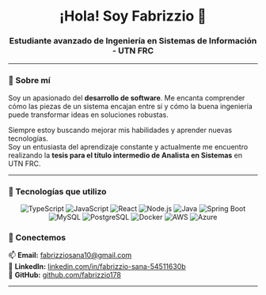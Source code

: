 <h1 align="center">¡Hola! Soy Fabrizzio 👋</h1>

<h3 align="center">Estudiante avanzado de Ingeniería en Sistemas de Información - UTN FRC</h3>

---

### 🚀 Sobre mí

Soy un apasionado del **desarrollo de software**. 
Me encanta comprender cómo las piezas de un sistema encajan entre sí y cómo la buena ingeniería puede transformar ideas en soluciones robustas.

Siempre estoy buscando mejorar mis habilidades y aprender nuevas tecnologías.  
Soy un entusiasta del aprendizaje constante y actualmente me encuentro realizando la **tesis para el título intermedio de Analista en Sistemas** en UTN FRC.

---

### 🧠 Tecnologías que utilizo

<div align="center">

![TypeScript](https://img.shields.io/badge/TypeScript-007ACC?style=for-the-badge&logo=typescript&logoColor=white)
![JavaScript](https://img.shields.io/badge/JavaScript-F7DF1E?style=for-the-badge&logo=javascript&logoColor=black)
![React](https://img.shields.io/badge/React-61DAFB?style=for-the-badge&logo=react&logoColor=black)
![Node.js](https://img.shields.io/badge/Node.js-339933?style=for-the-badge&logo=node.js&logoColor=white)
![Java](https://img.shields.io/badge/Java-ED8B00?style=for-the-badge&logo=openjdk&logoColor=white)
![Spring Boot](https://img.shields.io/badge/Spring_Boot-6DB33F?style=for-the-badge&logo=springboot&logoColor=white)
![MySQL](https://img.shields.io/badge/MySQL-4479A1?style=for-the-badge&logo=mysql&logoColor=white)
![PostgreSQL](https://img.shields.io/badge/PostgreSQL-4169E1?style=for-the-badge&logo=postgresql&logoColor=white)
![Docker](https://img.shields.io/badge/Docker-2496ED?style=for-the-badge&logo=docker&logoColor=white)
![AWS](https://img.shields.io/badge/AWS-FF9900?style=for-the-badge&logo=amazonaws&logoColor=white)
![Azure](https://img.shields.io/badge/Azure-0078D4?style=for-the-badge&logo=microsoftazure&logoColor=white)

</div>

### 💬 Conectemos

📫 **Email:** [fabrizziosana10@gmail.com](mailto:fabrizziosana10@gmail.com)  
💼 **LinkedIn:** [linkedin.com/in/fabrizzio-sana-54511630b](https://www.linkedin.com/in/fabrizzio-sana-54511630b/)  
🐙 **GitHub:** [github.com/fabrizzio178](https://github.com/fabrizzio178)

---
